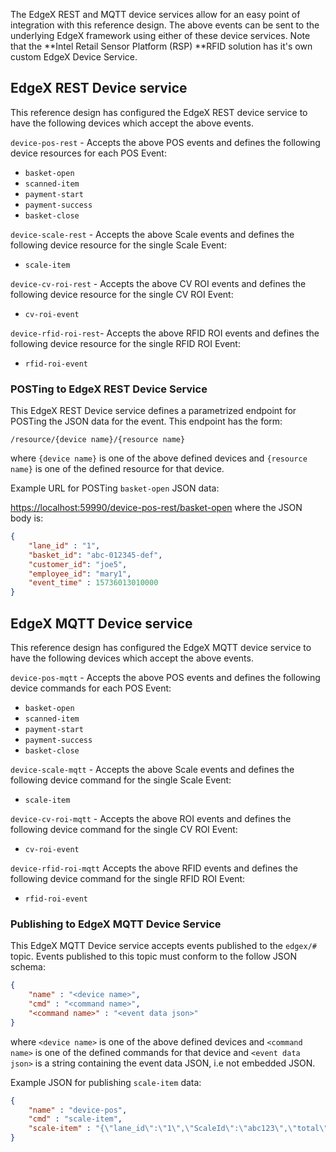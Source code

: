 The EdgeX REST and MQTT device services allow for an easy point of integration with this reference design. The above events can be sent to the underlying EdgeX framework using either of these device services. Note that the **Intel Retail Sensor Platform (RSP) **RFID solution has it's own custom EdgeX Device Service. 

## EdgeX REST Device service

This reference design has configured the EdgeX REST device service to have the following devices which accept the above events.  

`device-pos-rest` - Accepts the above POS events and defines the following device resources for each POS Event:

- `basket-open`
- `scanned-item`
- `payment-start`
- `payment-success`
- `basket-close`

`device-scale-rest` - Accepts the above Scale events and defines the following device resource for the single Scale Event:

- `scale-item`

`device-cv-roi-rest` - Accepts the above CV ROI events and defines the following device resource for the single CV ROI Event:

- `cv-roi-event`

`device-rfid-roi-rest`- Accepts the above RFID ROI events and defines the following device resource for the single RFID ROI Event:

- `rfid-roi-event`

### POSTing to EdgeX REST Device Service

This EdgeX REST Device service defines a parametrized endpoint for POSTing the JSON data for the event. This endpoint has the form:
``` text
/resource/{device name}/{resource name}
```

where `{device name}` is one of the above defined devices 
and `{resource name}` is one of the defined resource for that device.

Example URL for POSTing `basket-open` JSON data:

[https://localhost:59990/device-pos-rest/basket-open](https://localhost:59990/device-pos-rest/basket-open)
where the JSON body is:

``` json
{
	"lane_id" : "1",
	"basket_id": "abc-012345-def",
	"customer_id": "joe5",
	"employee_id": "mary1",
    "event_time" : 15736013010000
}
```

## EdgeX MQTT Device service

This reference design has configured the EdgeX MQTT device service to have the following devices which accept the above events.

`device-pos-mqtt` - Accepts the above POS events and defines the following device commands for each POS Event:

- `basket-open`
- `scanned-item`
- `payment-start`
- `payment-success`
- `basket-close`

`device-scale-mqtt` - Accepts the above Scale events and defines the following device command for the single Scale Event:

- `scale-item`

`device-cv-roi-mqtt` - Accepts the above ROI events and defines the following device command for the single CV ROI Event:

- `cv-roi-event`

`device-rfid-roi-mqtt` Accepts the above RFID events and defines the following device command for the single RFID ROI Event:

- `rfid-roi-event`

### Publishing to EdgeX MQTT Device Service

This EdgeX MQTT Device service accepts events published to the `edgex/#` topic. Events published to this topic must conform to the follow JSON schema:

``` json
{
	"name" : "<device name>",
    "cmd" : "<command name>",
    "<command name>" : "<event data json>"
}
```

where `<device name>` is one of the above defined devices 
and `<command name>` is one of the defined commands for that device
and `<event data json>` is a string containing the event data JSON, i.e not embedded JSON.

Example JSON for publishing `scale-item` data:

``` json
{
	"name" : "device-pos",
    "cmd" : "scale-item",
    "scale-item" : "{\"lane_id\":\"1\",\"ScaleId\":\"abc123\",\"total\":3.25, 		                          \"delta\":1.15,\"units\":\"lbs\",\"event_time\":15736013940000}"
}
```
